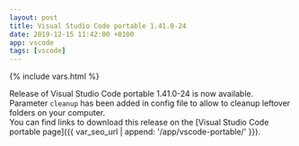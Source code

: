 ```yaml
---
layout: post
title: Visual Studio Code portable 1.41.0-24
date: 2019-12-15 11:42:00 +0100
app: vscode
tags: [vscode]
---
```

{% include vars.html %}

Release of Visual Studio Code portable 1.41.0-24 is now available.<br />
Parameter `cleanup` has been added in config file to allow to cleanup leftover folders on your computer.<br />
You can find links to download this release on the [Visual Studio Code portable page]({{ var_seo_url | append: '/app/vscode-portable/' }}).